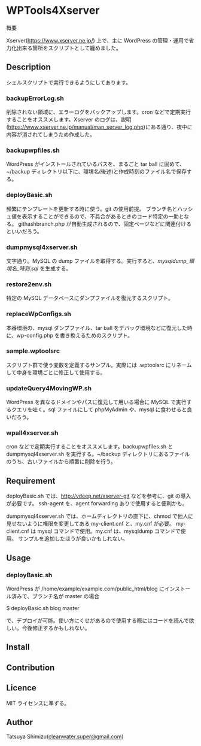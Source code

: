 WPTools4Xserver
====

概要

Xserver(https://www.xserver.ne.jp/) 上で、主に WordPress の管理・運用で省力化出来る箇所をスクリプトとして纏めました。

## Description

シェルスクリプトで実行できるようにしてあります。

### backupErrorLog.sh
削除されない領域に、エラーログをバックアップします。cron などで定期実行することをオススメします。Xserver のログは、説明(https://www.xserver.ne.jp/manual/man_server_log.php)にある通り、夜中に内容が消されてしまうため作成した。

### backupwpfiles.sh
WordPress がインストールされているパスを、まるごと tar ball に固めて、~/backup ディレクトリ以下に、環境名(後述)と作成時刻のファイル名で保存する。

### deployBasic.sh
頻繁にテンプレートを更新する時に使う。git の使用前提。
ブランチ名とハッシュ値を表示することができるので、不具合があるときのコード特定の一助となる。
githashbranch.php が自動生成されるので、固定ページなどに関連付けるといいだろう。

### dumpmysql4xserver.sh
文字通り。MySQL の dump ファイルを取得する。実行すると、*mysqldump_環境名_時刻.sql* を生成する。

### restore2env.sh
特定の MySQL データベースにダンプファイルを復元するスクリプト。

### replaceWpConfigs.sh
本番環境の、mysql ダンプファイル、tar ball をデバッグ環境などに復元した時に、wp-config.php を書き換えるためのスクリプト。

### sample.wptoolsrc
スクリプト群で使う変数を定義するサンプル。実際には .wptoolsrc にリネームして中身を環境ごとに修正して使用する。

### updateQuery4MovingWP.sh
WordPress を異なるドメインやパスに復元して用いる場合に MySQL で実行するクエリを吐く。sql ファイルにして phpMyAdmin や、mysql に食わせると良いだろう。

### wpall4xserver.sh
cron などで定期実行することをオススメします。backupwpfiles.sh と dumpmysql4xserver.sh を実行する。~/backup ディレクトリにあるファイルのうち、古いファイルから順番に削除を行う。

## Requirement

deployBasic.sh では、http://vdeep.net/xserver-git などを参考に、git の導入が必要です。
ssh-agent を、agent forwarding ありで使用すると便利かも。

dumpmysql4xserver.sh では、ホームディレクトリの直下に、chmod で他人に見せないように権限を変更してある my-client.cnf と、my.cnf が必要。
my-client.cnf は mysql コマンドで使用。my.cnf は、mysqldump コマンドで使用。
サンプルを追加したほうが良いかもしれない。



## Usage
### deployBasic.sh
WordPress が /home/example/example.com/public_html/blog にインストール済みで、ブランチ名が master の場合

$ deployBasic.sh blog master

で、デプロイが可能。使い方にくせがあるので使用する際にはコードを読んで欲しい。今後修正するかもしれない。



## Install

## Contribution

## Licence

MIT ライセンスに準ずる。

## Author

Tatsuya Shimizu(cleanwater.super@gmail.com)
